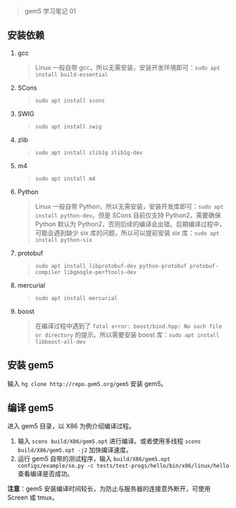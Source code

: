 > gem5 学习笔记 01

## 安装依赖

1. gcc
    > Linux 一般自带 gcc，所以无需安装，安装开发环境即可：`sudo apt install build-essential`

2. SCons
    > `sudo apt install scons`

3. SWIG
    > `sudo apt install swig`

4. zlib
    > `sudo apt install zlib1g zlib1g-dev`

5. m4
    > `sudo apt install m4`

6. Python
    > Linux 一般自带 Python，所以无需安装，安装开发库即可：`sudo apt install python-dev`。但是 SCons 目前仅支持 Python2，需要确保 Python 默认为 Python2，否则后续的编译会出错。后期编译过程中，可能会遇到缺少 six 库的问题，所以可以提前安装 six 库：`sudo apt install python-six`

7. protobuf
    > `sudo apt install libprotobuf-dev python-protobuf protobuf-compiler libgoogle-perftools-dev`

8. mercurial
    > `sudo apt install mercurial`

9. boost
    > 在编译过程中遇到了 `fatal error: boost/bind.hpp: No such file or directory` 的提示。所以需要安装 boost 库：`sudo apt install libboost-all-dev`

## 安装 gem5

输入 `hg clone http://repo.gem5.org/gem5` 安装 gem5。

## 编译 gem5

进入 gem5 目录，以 X86 为例介绍编译过程。

1. 输入 `scons build/X86/gem5.opt` 进行编译。或者使用多线程 `scons build/X86/gem5.opt -j2` 加快编译速度。
2. 运行 gem5 自带的测试程序，输入 `build/X86/gem5.opt configs/example/se.py -c tests/test-progs/hello/bin/x86/linux/hello` 查看编译是否成功。

**注意**：gem5 安装编译时间较长，为防止与服务器的连接意外断开，可使用 Screen 或 tmux。
